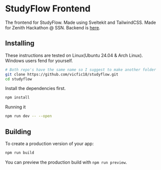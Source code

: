 # StudyFlow Frontend

The frontend for StudyFlow. Made using Sveltekit and TailwindCSS. Made for Zenith Hackathon @ SSN.
Backend is [here](https://github.com/Uthayamurthy/studyflow).

## Installing
These instructions are tested on Linux(Ubuntu 24.04 & Arch Linux). Windows users fend for yourself.
```bash
# Both repo's have the same name so I suggest to make another folder
git clone https://github.com/vicfic18/studyflow.git
cd studyflow
```
Install the dependencies first.
```bash
npm install
```
Running it
```bash
npm run dev -- --open
```

## Building

To create a production version of your app:

```bash
npm run build
```
You can preview the production build with `npm run preview`.